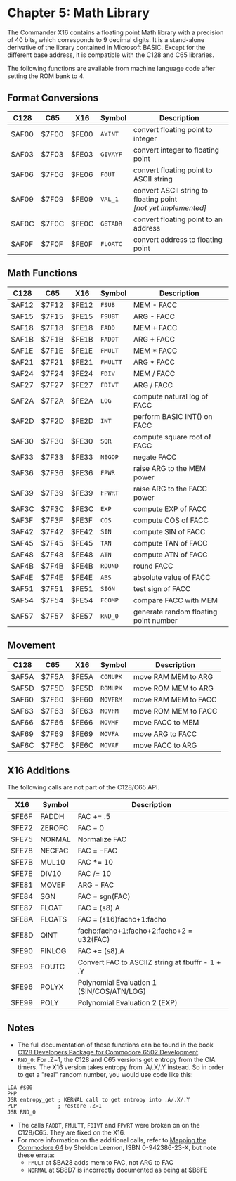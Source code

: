 # Chapter 5: Math Library

The Commander X16 contains a floating point Math library with a precision of 40 bits, which corresponds to 9 decimal digits. It is a stand-alone derivative of the library contained in Microsoft BASIC. Except for the different base address, it is compatible with the C128 and C65 libraries.

The following functions are available from machine language code after setting the ROM bank to 4.

## Format Conversions

| C128  | C65   | X16   | Symbol   | Description                            |
|-------|-------|-------|----------|----------------------------------------|
| \$AF00 | \$7F00 | \$FE00 | `AYINT`  | convert floating point to integer      |
| \$AF03 | \$7F03 | \$FE03 | `GIVAYF` | convert integer to floating point      |
| \$AF06 | \$7F06 | \$FE06 | `FOUT`   | convert floating point to ASCII string |
| \$AF09 | \$7F09 | \$FE09 | `VAL_1`  | convert ASCII string to floating point<br/>*[not yet implemented]*|
| \$AF0C | \$7F0C | \$FE0C | `GETADR` | convert floating point to an address   |
| \$AF0F | \$7F0F | \$FE0F | `FLOATC` | convert address to floating point      |

## Math Functions

| C128  | C65   | X16   | Symbol   | Description                            |
|-------|-------|-------|----------|----------------------------------------|
| \$AF12 | \$7F12 | \$FE12 | `FSUB`   | MEM - FACC                             |
| \$AF15 | \$7F15 | \$FE15 | `FSUBT`  | ARG - FACC                             |
| \$AF18 | \$7F18 | \$FE18 | `FADD`   | MEM + FACC                             |
| \$AF1B | \$7F1B | \$FE1B | `FADDT`  | ARG + FACC                             |
| \$AF1E | \$7F1E | \$FE1E | `FMULT`  | MEM * FACC                             |
| \$AF21 | \$7F21 | \$FE21 | `FMULTT` | ARG * FACC                             |
| \$AF24 | \$7F24 | \$FE24 | `FDIV`   | MEM / FACC                             |
| \$AF27 | \$7F27 | \$FE27 | `FDIVT`  | ARG / FACC                             |
| \$AF2A | \$7F2A | \$FE2A | `LOG`    | compute natural log of FACC            |
| \$AF2D | \$7F2D | \$FE2D | `INT`    | perform BASIC INT() on FACC            |
| \$AF30 | \$7F30 | \$FE30 | `SQR`    | compute square root of FACC            |
| \$AF33 | \$7F33 | \$FE33 | `NEGOP`  | negate FACC                            |
| \$AF36 | \$7F36 | \$FE36 | `FPWR`   | raise ARG to the MEM power             |
| \$AF39 | \$7F39 | \$FE39 | `FPWRT`  | raise ARG to the FACC power            |
| \$AF3C | \$7F3C | \$FE3C | `EXP`    | compute EXP of FACC                    |
| \$AF3F | \$7F3F | \$FE3F | `COS`    | compute COS of FACC                    |
| \$AF42 | \$7F42 | \$FE42 | `SIN`    | compute SIN of FACC                    |
| \$AF45 | \$7F45 | \$FE45 | `TAN`    | compute TAN of FACC                    |
| \$AF48 | \$7F48 | \$FE48 | `ATN`    | compute ATN of FACC                    |
| \$AF4B | \$7F4B | \$FE4B | `ROUND`  | round FACC                             |
| \$AF4E | \$7F4E | \$FE4E | `ABS`    | absolute value of FACC                 |
| \$AF51 | \$7F51 | \$FE51 | `SIGN`   | test sign of FACC                      |
| \$AF54 | \$7F54 | \$FE54 | `FCOMP`  | compare FACC with MEM                  |
| \$AF57 | \$7F57 | \$FE57 | `RND_0`  | generate random floating point number  |

## Movement

| C128  | C65   | X16   | Symbol   | Description                            |
|-------|-------|-------|----------|----------------------------------------|
| \$AF5A | \$7F5A | \$FE5A | `CONUPK` | move RAM MEM to ARG                    |
| \$AF5D | \$7F5D | \$FE5D | `ROMUPK` | move ROM MEM to ARG                    |
| \$AF60 | \$7F60 | \$FE60 | `MOVFRM` | move RAM MEM to FACC                   |
| \$AF63 | \$7F63 | \$FE63 | `MOVFM`  | move ROM MEM to FACC                   |
| \$AF66 | \$7F66 | \$FE66 | `MOVMF`  | move FACC to MEM                       |
| \$AF69 | \$7F69 | \$FE69 | `MOVFA`  | move ARG to FACC                       |
| \$AF6C | \$7F6C | \$FE6C | `MOVAF`  | move FACC to ARG                       |

## X16 Additions

The following calls are not part of the C128/C65 API.

| X16   | Symbol   | Description                                     |
|-------|----------|-------------------------------------------------|
| \$FE6F | FADDH    | FAC += .5                                       |
| \$FE72 | ZEROFC   | FAC = 0                                         |
| \$FE75 | NORMAL   | Normalize FAC                                   |
| \$FE78 | NEGFAC   | FAC = -FAC                                      |
| \$FE7B | MUL10    | FAC *= 10                                       |
| \$FE7E | DIV10    | FAC /= 10                                       |
| \$FE81 | MOVEF    | ARG = FAC                                       |
| \$FE84 | SGN      | FAC = sgn(FAC)                                  |
| \$FE87 | FLOAT    | FAC = (s8).A                                    |
| \$FE8A | FLOATS   | FAC = (s16)facho+1:facho                        |
| \$FE8D | QINT     | facho:facho+1:facho+2:facho+2 = u32(FAC)        |
| \$FE90 | FINLOG   | FAC += (s8).A                                   |
| \$FE93 | FOUTC    | Convert FAC to ASCIIZ string at fbuffr - 1 + .Y |
| \$FE96 | POLYX    | Polynomial Evaluation 1 (SIN/COS/ATN/LOG)       |
| \$FE99 | POLY     | Polynomial Evaluation 2 (EXP)                   |

## Notes

* The full documentation of these functions can be found in the book [C128 Developers Package for Commodore 6502 Development](http://www.zimmers.net/anonftp/pub/cbm/schematics/computers/c128/servicemanuals/C128_Developers_Package_for_Commodore_6502_Development_(1987_Oct).pdf).
* `RND_0`: For .Z=1, the C128 and C65 versions get entropy from the CIA timers. The X16 version takes entropy from .A/.X/.Y instead. So in order to get a "real" random number, you would use code like this:

```ASM
LDA #$00
PHP
JSR entropy_get ; KERNAL call to get entropy into .A/.X/.Y
PLP             ; restore .Z=1
JSR RND_0
```
* The calls `FADDT`, `FMULTT`, `FDIVT` and `FPWRT` were broken on on the C128/C65. They are fixed on the X16.
* For more information on the additional calls, refer to [Mapping the Commodore 64](http://unusedino.de/ec64/technical/project64/mapping_c64.html) by Sheldon Leemon, ISBN 0-942386-23-X, but note these errata:
   * `FMULT` at \$BA28 adds mem to FAC, not ARG to FAC
   * `NORMAL` at \$B8D7 is incorrectly documented as being at \$B8FE
